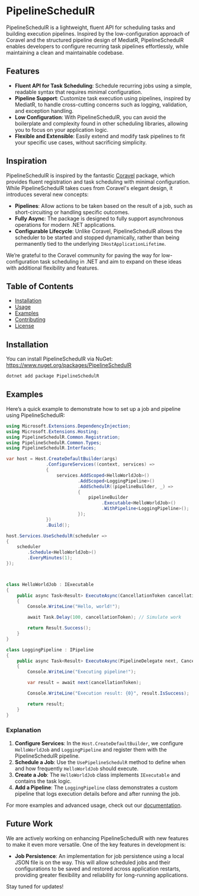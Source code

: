 # PipelineSchedulR

PipelineSchedulR is a lightweight, fluent API for scheduling tasks and building execution pipelines. Inspired by the low-configuration approach of Coravel and the structured pipeline design of MediatR, PipelineSchedulR enables developers to configure recurring task pipelines effortlessly, while maintaining a clean and maintainable codebase.

Features
--------

- **Fluent API for Task Scheduling**: Schedule recurring jobs using a simple, readable syntax that requires minimal configuration.
- **Pipeline Support**: Customize task execution using pipelines, inspired by MediatR, to handle cross-cutting concerns such as logging, validation, and exception handling.
- **Low Configuration**: With PipelineSchedulR, you can avoid the boilerplate and complexity found in other scheduling libraries, allowing you to focus on your application logic.
- **Flexible and Extensible**: Easily extend and modify task pipelines to fit your specific use cases, without sacrificing simplicity.

## Inspiration

PipelineSchedulR is inspired by the fantastic [Coravel](https://github.com/jamesmh/coravel) package, which provides fluent registration and task scheduling with minimal configuration. While PipelineSchedulR takes cues from Coravel's elegant design, it introduces several new concepts:

- **Pipelines**: Allow actions to be taken based on the result of a job, such as short-circuiting or handling specific outcomes.
- **Fully Async**: The package is designed to fully support asynchronous operations for modern .NET applications.
- **Configurable Lifecycle**: Unlike Coravel, PipelineSchedulR allows the scheduler to be started and stopped dynamically, rather than being permanently tied to the underlying `IHostApplicationLifetime`.

We’re grateful to the Coravel community for paving the way for low-configuration task scheduling in .NET and aim to expand on these ideas with additional flexibility and features.


## Table of Contents

- [Installation](#installation)
- [Usage](#usage)
- [Examples](#examples)
- [Contributing](#contributing)
- [License](#license)

## Installation

You can install PipelineSchedulR via NuGet: https://www.nuget.org/packages/PipelineSchedulR

```bash
dotnet add package PipelineSchedulR
```

## Examples

Here’s a quick example to demonstrate how to set up a job and pipeline using PipelineSchedulR:
```cs
using Microsoft.Extensions.DependencyInjection;
using Microsoft.Extensions.Hosting;
using PipelineSchedulR.Common.Registration;
using PipelineSchedulR.Common.Types;
using PipelineSchedulR.Interfaces;

var host = Host.CreateDefaultBuilder(args)
               .ConfigureServices((context, services) =>
               {
                   services.AddScoped<HelloWorldJob>()
                           .AddScoped<LoggingPipeline>()
                           .AddSchedulR((pipelineBuilder, _) =>
                           {
                               pipelineBuilder
                                    .Executable<HelloWorldJob>()
                                    .WithPipeline<LoggingPipeline>();
                           });
               })
               .Build();

host.Services.UseSchedulR(scheduler =>
{
    scheduler
        .Schedule<HelloWorldJob>()
        .EveryMinutes(1);
});



class HelloWorldJob : IExecutable
{
    public async Task<Result> ExecuteAsync(CancellationToken cancellationToken)
    {
        Console.WriteLine("Hello, world!");

        await Task.Delay(100, cancellationToken); // Simulate work

        return Result.Success();
    }
}

class LoggingPipeline : IPipeline
{
    public async Task<Result> ExecuteAsync(PipelineDelegate next, CancellationToken cancellationToken)
    {
        Console.WriteLine("Executing pipeline!");

        var result = await next(cancellationToken);

        Console.WriteLine("Execution result: {0}", result.IsSuccess);

        return result;
    }
}
```

### Explanation

1. **Configure Services**: In the `Host.CreateDefaultBuilder`, we configure `HelloWorldJob` and `LoggingPipeline` and register them with the PipelineSchedulR pipeline.
2. **Schedule a Job**: Use the `UsePipelineSchedulR` method to define when and how frequently `HelloWorldJob` should execute.
3. **Create a Job**: The `HelloWorldJob` class implements `IExecutable` and contains the task logic.
4. **Add a Pipeline**: The `LoggingPipeline` class demonstrates a custom pipeline that logs execution details before and after running the job.

For more examples and advanced usage, check out our [documentation](#).

## Future Work

We are actively working on enhancing PipelineSchedulR with new features to make it even more versatile. One of the key features in development is:

- **Job Persistence**: An implementation for job persistence using a local JSON file is on the way. This will allow scheduled jobs and their configurations to be saved and restored across application restarts, providing greater flexibility and reliability for long-running applications.

Stay tuned for updates!







